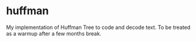 # huffman
My implementation of Huffman Tree to code and decode text.
To be treated as a warmup after a few months break.
